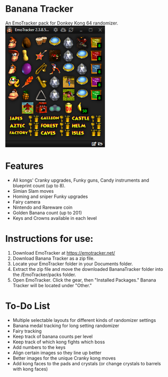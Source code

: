 # Banana Tracker
An EmoTracker pack for Donkey Kong 64 randomizer. 
<img src="https://raw.githubusercontent.com/2dos/bananatracker/master/bananatracker_example.PNG" />

# Features
- All kongs' Cranky upgrades, Funky guns, Candy instruments and blueprint count (up to 8).
- Simian Slam moves
- Homing and sniper Funky upgrades
- Fairy camera
- Nintendo and Rareware coin
- Golden Banana count (up to 201)
- Keys and Crowns available in each level

# Instructions for use:
1. Download EmoTracker at https://emotracker.net/
2. Download Banana Tracker as a zip file.
3. Locate your EmoTracker folder in your Documents folder.
4. Extract the zip file and move the downloaded BananaTracker folder into the /EmoTracker/packs folder. 
5. Open EmoTracker. Click the gear, then "Installed Packages." Banana Tracker will be located under "Other."

# To-Do List
- Multiple selectable layouts for different kinds of randomizer settings
- Banana medal tracking for long setting randomizer
- Fairy tracking
- Keep track of banana counts per level
- Keep track of which kong fights which boss
- Add numbers to the keys
- Align certain images so they line up better
- Better images for the unique Cranky kong moves
- Add kong faces to the pads and crystals (or change crystals to barrels with kong faces)
